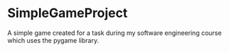 # SimpleGameProject
A simple game created for a task during my software engineering course which uses the pygame library.
